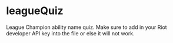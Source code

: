 # leagueQuiz
League Champion ability name quiz. Make sure to add in your Riot developer API key into the file or else it will not work.
